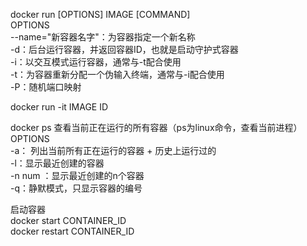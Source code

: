 docker run [OPTIONS] IMAGE [COMMAND]  
OPTIONS  
--name="新容器名字"：为容器指定一个新名称  
-d：后台运行容器，并返回容器ID，也就是启动守护式容器  
-i：以交互模式运行容器，通常与-t配合使用  
-t：为容器重新分配一个伪输入终端，通常与-i配合使用  
-P：随机端口映射  

docker run -it IMAGE ID


docker ps 查看当前正在运行的所有容器（ps为linux命令，查看当前进程）  
OPTIONS  
-a： 列出当前所有正在运行的容器 + 历史上运行过的  
-l：显示最近创建的容器  
-n num ：显示最近创建的n个容器  
-q：静默模式，只显示容器的编号  

启动容器  
docker start CONTAINER_ID  
docker restart CONTAINER_ID